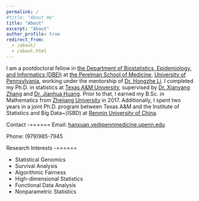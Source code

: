 ```yaml
---
permalink: /
#title: "About me"
title: "About"
excerpt: "About"
author_profile: true
redirect_from: 
  - /about/
  - /about.html
---
```


I am a postdoctoral fellow in [the Department of Biostatistics, Epidemiology, and Informatics (DBEI)](https://www.dbei.med.upenn.edu) at [the Perelman School of Medicine](https://www.med.upenn.edu), [University of Pennsylvania](https://www.upenn.edu), working under the mentorship of [Dr. Hongzhe Li](https://www.med.upenn.edu/apps/faculty/index.php/g275/p4879509). I completed my Ph.D. in statistics at [Texas A&M University](https://www.tamu.edu/index.html), supervised by [Dr. Xianyang Zhang](https://zhangxiany-tamu.github.io) and [Dr. Jianhua Huang](https://sds.cuhk.edu.cn/en/teacher/470). Prior to that, I earned my B.Sc. in Mathematics from [Zhejiang University](https://www.zju.edu.cn/english/) in 2017. Additionally, I spent two years in a joint Ph.D. program between Texas A&M and the Institute of Statistics and Big Data~(ISBD) at [Renmin University of China](https://en.wikipedia.org/wiki/Renmin_University_of_China). 
 
Contact 
-======
Email: hanxuan.ye@pennmedicine.upenn.edu

Phone: (979)985-7945

Research Interests 
-======
- Statistical Genomics
- Survival Analysis 
- Algorithmic Fairness 
- High-dimensional Statistics 
- Functional Data Analysis
- Nonparametric Statistics 

